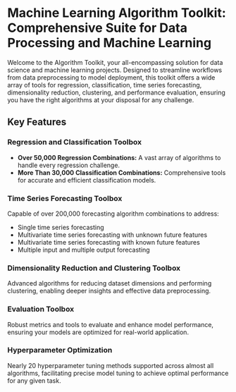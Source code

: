 # Machine Learning Algorithm Toolkit: Comprehensive Suite for Data Processing and Machine Learning

Welcome to the Algorithm Toolkit, your all-encompassing solution for data science and machine learning projects. Designed to streamline workflows from data preprocessing to model deployment, this toolkit offers a wide array of tools for regression, classification, time series forecasting, dimensionality reduction, clustering, and performance evaluation, ensuring you have the right algorithms at your disposal for any challenge.

## Key Features

### Regression and Classification Toolbox

- **Over 50,000 Regression Combinations:** A vast array of algorithms to handle every regression challenge.
- **More Than 30,000 Classification Combinations:** Comprehensive tools for accurate and efficient classification models.

### Time Series Forecasting Toolbox

Capable of over 200,000 forecasting algorithm combinations to address:
- Single time series forecasting
- Multivariate time series forecasting with unknown future features
- Multivariate time series forecasting with known future features
- Multiple input and multiple output forecasting

### Dimensionality Reduction and Clustering Toolbox

Advanced algorithms for reducing dataset dimensions and performing clustering, enabling deeper insights and effective data preprocessing.

### Evaluation Toolbox

Robust metrics and tools to evaluate and enhance model performance, ensuring your models are optimized for real-world application.

### Hyperparameter Optimization

Nearly 20 hyperparameter tuning methods supported across almost all algorithms, facilitating precise model tuning to achieve optimal performance for any given task.
